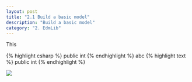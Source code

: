 ```yaml
---
layout: post
title: "2.1 Build a basic model"
description: "Build a basic model"
category: "2. EdmLib"
---
```


This 

{% highlight csharp %}
public int
{% endhighlight %}
abc
{% highlight text %}
public int
{% endhighlight %}

![]({{site.baseurl}}/images/2015-04-16-new-project.png)